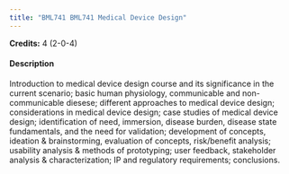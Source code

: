 ```yaml
---
title: "BML741 BML741 Medical Device Design"
---
```

**Credits:** 4 (2-0-4)

#### Description
Introduction to medical device design course and its significance in the current scenario; basic human physiology, communicable and non-communicable diesese; different approaches to medical device design; considerations in medical device design; case studies of medical device design; identification of need, immersion, disease burden, disease state fundamentals, and the need for validation; development of concepts, ideation & brainstorming, evaluation of concepts, risk/benefit analysis; usability analysis & methods of prototyping; user feedback, stakeholder analysis & characterization; IP and regulatory requirements; conclusions.